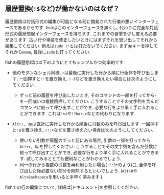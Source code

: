 ## 履歴置換(`!$`など)が働かないのはなぜ？

履歴置換は対話形式の編集が可能になる前に開発された行儀の悪いインターフェースであるからです.
fishはこのインターフェースを無くし, 代わりに完全な対話形式の履歴想起インターフェースを持ちます.
これまでの習慣を少し変える必要があります.
古い行や単語を修正したいときにはまずそれを思い出してそれから編集してください.
例えば`sudo !!`とは打たないでください. まず`Up`キーを押してそれから`Home`, 最後に`sudo`と打ってください.

fishの履歴想起は以下のようにとてもシンプルかつ効率的です.

- 他のモダンなシェル同様, `↑`は最後に実行した行から順に行全体を呼び出します.
一回押すと`!!`を置き換え, `!-3`などを置き換えたい場合には次のようにしてください.
  - ずっと前の履歴を呼び出したいとき, そのコマンドの一部を打ってから`↑`を一回或いは複数回押してください.
  こうすることでその文字列を含んだコマンドに絞って呼び出すことができ,
  必要な行をより早く手に入れることができます.
  これは`!vi`や`!?bar.c`などの代わりになります.

- `Alt+↑, Up`は直近に実行した行から順番に引数のみを呼び出します.
一回押すと`!$`を置き換え, `!!:4`などを置き換えたい場合は次のようにしてください.
  - 使いたい引数が履歴のずっと前にある場合, 引数の一部を打ってから`Alt+↑, Up`を押してください.
  こうすることでその文字列を含んだ引数に絞って呼び出すことができ,
  必要な行をより早く手に入れることができます. 試してみるととても便利なことがわかるでしょう.
  - 同一の行から複数の引数を再利用したい場合(`!!:3*`のように),
  全体を呼び出した後必要ない部分を削除するといいでしょう.
  (`Alt+D`や`Alt+Backspace`を用いると手早く済みます.)

fishでの行の編集について, 詳細は[ドキュメント]を参照してください.
